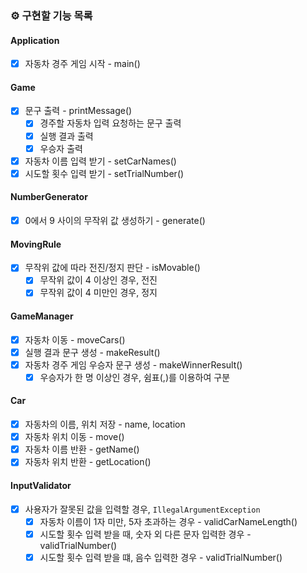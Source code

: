 ### ⚙️ 구현할 기능 목록

#### Application
- [x] 자동차 경주 게임 시작 - main()

#### Game
- [x] 문구 출력 - printMessage()
  - [x] 경주할 자동차 입력 요청하는 문구 출력
  - [x] 실행 결과 출력
  - [x] 우승자 출력
- [x] 자동차 이름 입력 받기 - setCarNames()
- [x] 시도할 횟수 입력 받기 - setTrialNumber()

#### NumberGenerator
- [x] 0에서 9 사이의 무작위 값 생성하기 - generate()

#### MovingRule
- [x] 무작위 값에 따라 전진/정지 판단 - isMovable()
  - [x] 무작위 값이 4 이상인 경우, 전진
  - [x] 무작위 값이 4 미만인 경우, 정지

#### GameManager
- [x] 자동차 이동 - moveCars()
- [x] 실행 결과 문구 생성 - makeResult()
- [x] 자동차 경주 게임 우승자 문구 생성 - makeWinnerResult()
  - [x] 우승자가 한 명 이상인 경우, 쉼표(,)를 이용하여 구분

#### Car
- [x] 자동차의 이름, 위치 저장 - name, location
- [x] 자동차 위치 이동 - move()
- [x] 자동차 이름 반환 - getName()
- [x] 자동차 위치 반환 - getLocation()

#### InputValidator
- [x] 사용자가 잘못된 값을 입력할 경우, `IllegalArgumentException`
    - [x] 자동차 이름이 1자 미만, 5자 초과하는 경우 - validCarNameLength()
    - [x] 시도할 횟수 입력 받을 때, 숫자 외 다른 문자 입력한 경우 - validTrialNumber()
    - [x] 시도할 횟수 입력 받을 떄, 음수 입력한 경우 - validTrialNumber()